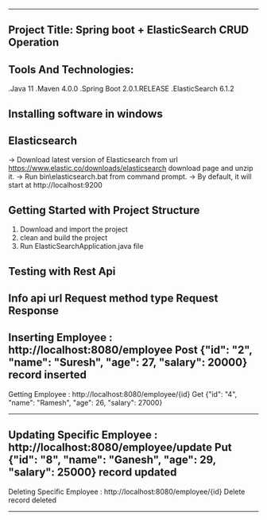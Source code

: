--------------------------------------------------------------------
Project Title: Spring boot + ElasticSearch CRUD Operation
--------------------------------------------------------------------

Tools And Technologies:
-----------------------
.Java 11
.Maven 4.0.0
.Spring Boot 2.0.1.RELEASE
.ElasticSearch 6.1.2


Installing software in windows
--------------------------------

Elasticsearch
----------------------------------------------

-> Download latest version of Elasticsearch from url https://www.elastic.co/downloads/elasticsearch download page and unzip it.
-> Run bin\elasticsearch.bat from command prompt.
-> By default, it will start at http://localhost:9200


Getting Started with Project Structure
---------------------------------------
1. Download and import the project 
2. clean and build the project 
3. Run ElasticSearchApplication.java file


Testing with Rest Api
-----------------------------------------------------------------------------------------------------------------------------------------------------------------------------------
Info                              api url                          Request method type          Request                                                        Response
-----------------------------------------------------------------------------------------------------------------------------------------------------------------------------------
Inserting  Employee        : http://localhost:8080/employee               Post                {"id": "2", "name": "Suresh", "age": 27, "salary": 20000}        record inserted
-----------------------------------------------------------------------------------------------------------------------------------------------------------------------------------
Getting Employee           : http://localhost:8080/employee/{id}          Get                 {"id": "4", "name": "Ramesh", "age": 26, "salary": 27000}
-------------------------------------------------------------------------------------------------------- --------------------------------------------------------------------------
Updating Specific Employee : http://localhost:8080/employee/update        Put                 {"id": "8", "name": "Ganesh", "age": 29, "salary": 25000}         record updated
-----------------------------------------------------------------------------------------------------------------------------------------------------------------------------------
Deleting Specific Employee : http://localhost:8080/employee/{id}          Delete                                                                                record deleted  
------------------------------------------------------------- ---------------------------------------------------------------------------------------------------------------------





































 





